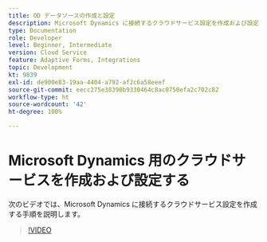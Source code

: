 ```yaml
---
title: OD データソースの作成と設定
description: Microsoft Dynamics に接続するクラウドサービス設定を作成および設定します。
type: Documentation
role: Developer
level: Beginner, Intermediate
version: Cloud Service
feature: Adaptive Forms, Integrations
topic: Development
kt: 9839
exl-id: de900e83-19aa-4404-a792-af2c6a58eeef
source-git-commit: eecc275e38390b9330464c8ac0750efa2c702c82
workflow-type: ht
source-wordcount: '42'
ht-degree: 100%

---
```


# Microsoft Dynamics 用のクラウドサービスを作成および設定する


次のビデオでは、Microsoft Dynamics に接続するクラウドサービス設定を作成する手順を説明します。

>[!VIDEO](https://video.tv.adobe.com/v/340758?quality=12&learn=on)
